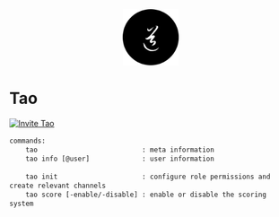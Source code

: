 <div align="center">
	<img
		src="img/tao.png"
		alt="tao"
		width="100px"
		height="100px"
	/>
</div>

# Tao

[![Invite Tao](https://img.shields.io/badge/Invite-Tao-000000?style=flat&colorA=000000&colorB=000000)](https://discord.com/oauth2/authorize?client_id=732330652539682857&scope=bot&permissions=8)

```
commands:
    tao                          : meta information
    tao info [@user]             : user information

    tao init                     : configure role permissions and create relevant channels
    tao score [-enable/-disable] : enable or disable the scoring system
```
